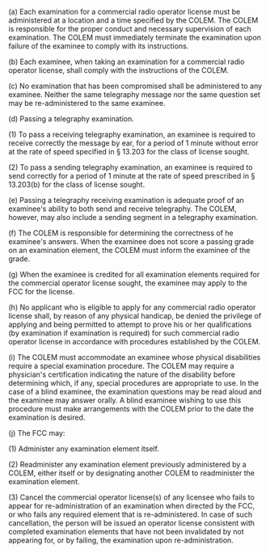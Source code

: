 (a) Each examination for a commercial radio operator license must be administered at a location and a time specified by the COLEM. The COLEM is responsible for the proper conduct and necessary supervision of each examination. The COLEM must immediately terminate the examination upon failure of the examinee to comply with its instructions.

(b) Each examinee, when taking an examination for a commercial radio operator license, shall comply with the instructions of the COLEM.

(c) No examination that has been compromised shall be administered to any examinee. Neither the same telegraphy message nor the same question set may be re-administered to the same examinee.

(d) Passing a telegraphy examination.

(1) To pass a receiving telegraphy examination, an examinee is required to receive correctly the message by ear, for a period of 1 minute without error at the rate of speed specified in § 13.203 for the class of license sought.

(2) To pass a sending telegraphy examination, an examinee is required to send correctly for a period of 1 minute at the rate of speed prescribed in § 13.203(b) for the class of license sought.

(e) Passing a telegraphy receiving examination is adequate proof of an examinee's ability to both send and receive telegraphy. The COLEM, however, may also include a sending segment in a telegraphy examination.
              

(f) The COLEM is responsible for determining the correctness of he examinee's answers. When the examinee does not score a passing grade on an examination element, the COLEM must inform the examinee of the grade.

(g) When the examinee is credited for all examination elements required for the commercial operator license sought, the examinee may apply to the FCC for the license.

(h) No applicant who is eligible to apply for any commercial radio operator license shall, by reason of any physical handicap, be denied the privilege of applying and being permitted to attempt to prove his or her qualifications (by examination if examination is required) for such commercial radio operator license in accordance with procedures established by the COLEM.

(i) The COLEM must accommodate an examinee whose physical disabilities require a special examination procedure. The COLEM may require a physician's certification indicating the nature of the disability before determining which, if any, special procedures are appropriate to use. In the case of a blind examinee, the examination questions may be read aloud and the examinee may answer orally. A blind examinee wishing to use this procedure must make arrangements with the COLEM prior to the date the examination is desired.

(j) The FCC may:

(1) Administer any examination element itself.

(2) Readminister any examination element previously administered by a COLEM, either itself or by designating another COLEM to readminister the examination element.

(3) Cancel the commercial operator license(s) of any licensee who fails to appear for re-administration of an examination when directed by the FCC, or who fails any required element that is re-administered. In case of such cancellation, the person will be issued an operator license consistent with completed examination elements that have not been invalidated by not appearing for, or by failing, the examination upon re-administration.

